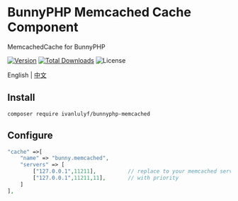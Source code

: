 # BunnyPHP Memcached Cache Component

MemcachedCache for BunnyPHP

[![Version](https://img.shields.io/packagist/v/ivanlulyf/bunnyphp-memcached.svg?color=orange&style=flat-square)](https://packagist.org/packages/ivanlulyf/bunnyphp-memcached)
[![Total Downloads](https://img.shields.io/packagist/dt/ivanlulyf/bunnyphp-memcached.svg?color=brightgreen&style=flat-square)](https://packagist.org/packages/ivanlulyf/bunnyphp-memcached)
![License](https://img.shields.io/packagist/l/ivanlulyf/bunnyphp-memcached.svg?color=blue&style=flat-square)

English | [中文](README_CN.md)

## Install

```shell
composer require ivanlulyf/bunnyphp-memcached
```

## Configure

```php
"cache" =>[
    "name" => "bunny.memcached",
    "servers" => [
        ["127.0.0.1",11211],          // replace to your memcached server address list
        ["127.0.0.1",11211,11],       // with priority  
    ]
],
```